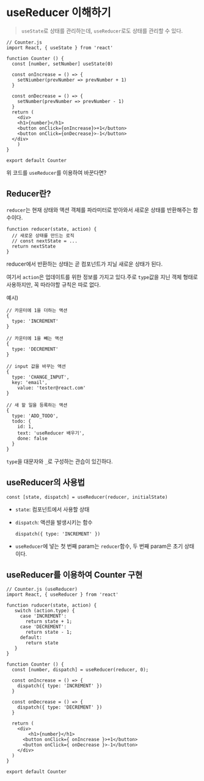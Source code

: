 # useReducer 이해하기

> `useState`로 상태를 관리하는데, `useReducer`로도 상태를 관리할 수 있다.



```react
// Counter.js
import React, { useState } from 'react'

function Counter () {
  const [number, setNumber] useState(0)
  
  const onIncrease = () => {
    setNiumber(prevNumber => prevNumber + 1)
  }
  
  const onDecrease = () => {
    setNumber(prevNumber => prevNumber - 1)
  }
  return (
	<div>
  	<h1>{number}</h1>
    <button onClick={onIncrease}>+1</button>
    <button onClick={onDecrease}>-1</button>
  </div>
	)
}

export default Counter
```

위 코드를 `useReducer`를 이용하여 바꾼다면?



## Reducer란?

`reducer`는 현재 상태와 액션 객체를 파라미터로 받아와서 새로운 상태를 반환해주는 함수이다.

```react
function reducer(state, action) {
  // 새로운 상태를 만드는 로직
  // const nextState = ...
  return nextState
}
```

reducer에서 반환하는 상태는 곧 컴포넌트가 지닐 새로운 상태가 된다.

여기서 `action`은 업데이트를 위한 정보를 가지고 있다.주로 `type`값을 지닌 객체 형태로 사용하지만, 꼭 따라야할 규칙은 따로 없다.

예시)

```react
// 카운터에 1을 더하는 액션
{
  type: 'INCREMENT'
}

// 카운터에 1을 빼는 액션
{
  type: 'DECREMENT'
}

// input 값을 바꾸는 액션
{
  type: 'CHANGE_INPUT',
  key: 'email',
 	value: 'tester@react.com'
}

// 새 할 일을 등록하는 액션
{
  type: 'ADD_TODO',
  todo: {
    id: 1,
    text: 'useReducer 배우기',
    done: false
  }
}
```

`type`을 대문자와 `_`로 구성하는 관습이 있긴하다.



## useReducer의 사용법

```react
const [state, dispatch] = useReducer(reducer, initialState)
```

- `state`: 컴포넌트에서 사용할 상태

- `dispatch`: 액션을 발생시키는 함수

  ```react
  dispatch({ type: 'INCREMENT' })
  ```

- `useReducer`에 넣는 첫 번째 param는 `reducer`함수, 두 번째 param은 초기 상태이다.



## useReducer를 이용하여 Counter 구현

```react
// Counter.js (useReducer)
import React, { useReducer } from 'react'

function ruducer(state, action) {
   switch (action.type) {
     case 'INCREMENT':
       return state + 1;
     case 'DECREMENT':
       return state - 1;
     default:
       return state
   }
}

function Counter () {
  const [number, dispatch] = useReducer(reducer, 0);
  
  const onIncrease = () => {
    dispatch({ type: 'INCREMENT' })
  }
  
  const onDecrease = () => {
    dispatch({ type: 'DECREMENT' })
  }
  
  return (
  	<div>
    	<h1>{number}</h1>
      <button onClick={ onIncrease }>+1</button>
      <button onClick={ onDecrease }>-1</button>
    </div>
  )
}

export default Counter
```

